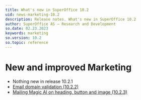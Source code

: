 ```yaml
---
title: What's new in SuperOffice 10.2
uid: news-marketing-10.2
description: Release notes. What's new in SuperOffice 10.2
author: SuperOffice AS – Research and Development
so.date: 02.23.2023
keywords: marketing
so.version: 10.2
so.topic: reference
---
```


# New and improved Marketing

* Nothing new in release 10.2.1
* [Email domain validation (10.2.2)][1]
* [Mailing Magic AI on heading, button and image (10.2.3)][2]

<!-- Referenced links-->
[1]: 10.2.2-update.md
[2]: 10.2.3-update.md
